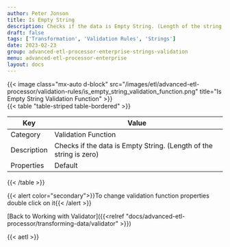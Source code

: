```yaml
---
author: Peter Jonson
title: Is Empty String
description: Checks if the data is Empty String. (Length of the string is zero)
draft: false
tags: ['Transformation', 'Validation Rules', 'Strings']
date: 2023-02-23
group: advanced-etl-processor-enterprise-strings-validation
menu: advanced-etl-processor-enterprise
layout: docs
---
```


{{< image class="mx-auto d-block"  src="/images/etl/advanced-etl-processor/validation-rules/is_empty_string_validation_function.png" title="Is Empty String Validation Function" >}}
\
{{< table "table-striped table-bordered" >}}

| Key         | Value                                                              |
| ----------- | ------------------------------------------------------------------ |
| Category    | Validation Function                                                |
| Description | Checks if the data is Empty String. (Length of the string is zero) |
| Properties  | Default                                                            |

{{< /table >}}

{{< alert color="secondary">}}To change validation function properties double click on it{{< /alert >}}

[Back to Working with Validator]({{<relref "docs/advanced-etl-processor/transforming-data/validator" >}})

{{< aetl >}}
